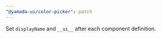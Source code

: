 ```yaml
---
"@yamada-ui/color-picker": patch
---
```


Set `displayName` and `__ui__` after each component definition.
